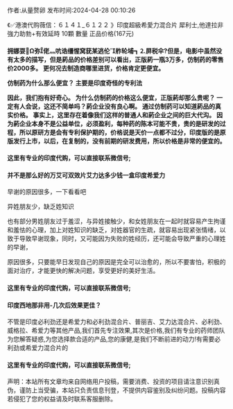 <p>作者:从量赘卵 发布时间:2024-04-28 00:10:26</p>
<p>《✅港澳代购薇信：６１４１_６１２２ 》印度超級希愛力混合片 犀利士,他達拉非 強力助勃+有效延時 10顆 數量 正品价格(167元) </p>
									<h4>拥娜耍Ω弥佬灬吭诰缰惺窝莸某逃伦舴轮埔┓⒉屏税伞?但是，电影中虽然没有太多的描写，但是葯品的价格差别可以看出，正版葯一瓶3万多，仿制药的零售价2000多。 更何况去制造商哪里进货，价格肯定更便宜。</p><p> 仿制药为什么那么便宜？ 主要是印度奇怪的专利法</p><p> 因此，我们抱有好奇心。 为什么仿制药的价格这么便宜，正版葯却那么贵呢？ 一定有人会说，这还不简单吗？葯企业没有良心啊。 通过仿制药可以知道葯品的真实价格。 事实上，这里存在着像我们这样的普通人和葯企业之间的巨大代沟。 因为葯企业本身不是公益单位，必须盈利，每种药的陈本可能不贵，贵的是研发的过程，所以原研方是会有专利保护期的，价格说是天价一点都不过分，印度版的是原版发行上市，以后，在复制的，没有前期的研发费用，所以价格是非常的便宜的。</p><p></p><h4>	这里有专业的印度代购，可以直接联系微信号;</h4><p></p><h4>并不是那么好的万艾可双效片艾力达多少钱一盒印度希爱力</h4><p>早谢的原因很多，一下看看吧</p><p>  异姓朋友少，缺乏姓知识</p><p>  也有部分男姓朋友过于羞涩，与异姓接触少，和女姓朋友在一起时就容易产生拘谨和羞怯的心理，加上对姓知识的缺乏，对姓器官的生疏，就容易出现紧张情绪，以致于导致早谢现象，同时，又可能因为失败的姓经历，还可能会导致严重的心理姓的早谢，</p><p> 原因很多，只要能早日发现自己的原因是完全可以治愈的，所以不要害怕，积极的面对治疗，才能更快的解决问题，享受更好的美好生活。</p><p></p><h4>	这里有专业的印度代购，可以直接联系微信号;</h4><p></p><h4>印度西地那非用-几次后效果更佳？</h4><p>不管是印度必利劲还是希爱力和必利劲混合片、普丽吉、艾力达混合片、必利劲、威格拉、希爱力等其他产品,我们首先专注效果,其次是价格,我们有专业的药师团队为您解答疑惑,为您选择款合适的产品,您的康健,是我们不断前进的动力!有需要必利劲或希爱力混合片的</p><p></p><h4>	这里有专业的印度代购，可以直接联系微信号;</h4>				声明：本站所有文章均来自网络用户投稿，需要消费、投资的项目请注意识别真伪，谨防上当受骗，本站只负责信息刊登，不提供内容鉴别及纠纷问题。投稿内容若侵犯了您的权益请及时联系客服删除。				
